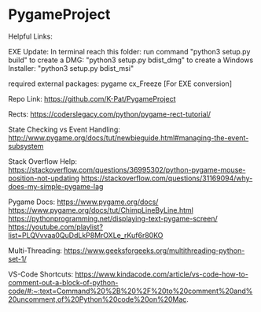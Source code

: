 # PygameProject
 
Helpful Links:

EXE Update:
In terminal reach this folder: 
    run command "python3 setup.py build"
    to create a DMG: "python3 setup.py bdist_dmg"
    to create a Windows Installer: "python3 setup.py bdist_msi"

required external packages:
pygame
cx_Freeze [For EXE conversion]

Repo Link: 
https://github.com/K-Pat/PygameProject 

Rects: 
https://coderslegacy.com/python/pygame-rect-tutorial/ 

State Checking vs Event Handling:
http://www.pygame.org/docs/tut/newbieguide.html#managing-the-event-subsystem 

Stack Overflow Help: 
https://stackoverflow.com/questions/36995302/python-pygame-mouse-position-not-updating 
https://stackoverflow.com/questions/31169094/why-does-my-simple-pygame-lag 

Pygame Docs:
https://www.pygame.org/docs/
https://www.pygame.org/docs/tut/ChimpLineByLine.html
https://pythonprogramming.net/displaying-text-pygame-screen/ 
https://youtube.com/playlist?list=PLQVvvaa0QuDdLkP8MrOXLe_rKuf6r80KO

Multi-Threading:
https://www.geeksforgeeks.org/multithreading-python-set-1/ 

VS-Code Shortcuts:
https://www.kindacode.com/article/vs-code-how-to-comment-out-a-block-of-python-code/#:~:text=Command%20%2B%20%2F%20to%20comment%20and%20uncomment,of%20Python%20code%20on%20Mac. 